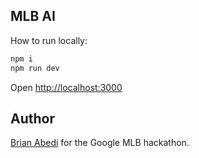 ## MLB AI

How to run locally:

```bash
npm i
npm run dev
```

Open [http://localhost:3000](http://localhost:3000)


## Author

[Brian Abedi](https://linkedin.com/in/brianabedi) for the Google MLB hackathon.

